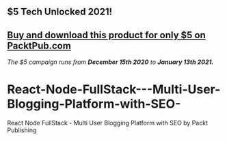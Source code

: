 ## $5 Tech Unlocked 2021!
[Buy and download this product for only $5 on PacktPub.com](https://www.packtpub.com/)
-----
*The $5 campaign         runs from __December 15th 2020__ to __January 13th 2021.__*

# React-Node-FullStack---Multi-User-Blogging-Platform-with-SEO-
React Node FullStack - Multi User Blogging Platform with SEO by Packt Publishing
